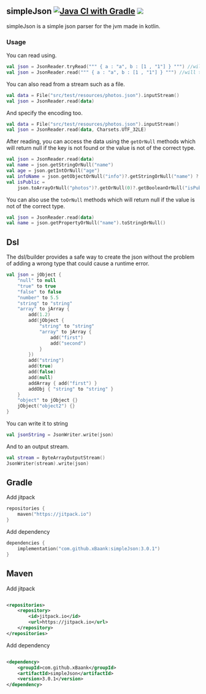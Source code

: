 ## simpleJson [![Java CI with Gradle](https://github.com/xBaank/simpleJson/actions/workflows/gradle.yml/badge.svg)](https://github.com/xBaank/simpleJson/actions/workflows/gradle.yml) [![](https://jitpack.io/v/xBaank/simpleJson.svg)](https://jitpack.io/#xBaank/simpleJson)

simpleJson is a simple json parser for the jvm made in kotlin.

### Usage

You can read using.

```kotlin
val json = JsonReader.tryRead(""" { a : "a", b : [1 , "1"] } """) //will return null if data is not a valid json
val json = JsonReader.read(""" { a : "a", b : [1 , "1"] } """) //will throw an exception if data is not a valid json
```

You can also read from a stream such as a file.

```kotlin
val data = File("src/test/resources/photos.json").inputStream()
val json = JsonReader.read(data) 
```

And specify the encoding too.

```kotlin
val data = File("src/test/resources/photos.json").inputStream()
val json = JsonReader.read(data, Charsets.UTF_32LE)
```

After reading, you can access the data using the `getOrNull` methods which will return null if the key is not found or the
value is not of the correct type.

```kotlin
val json = JsonReader.read(data)
val name = json.getStringOrNull("name")
val age = json.getIntOrNull("age")
val infoName = json.getObjectOrNull("info")?.getStringOrNull("name") ?: "unknown"
val isPublic =
    json.toArrayOrNull("photos")?.getOrNull(0)?.getBooleanOrNull("isPublic") ?: throw Exception("isPublic not found")
```

You can also use the `toOrNull` methods which will return null if the value is not of the correct type.

```kotlin
val json = JsonReader.read(data)
val name = json.getPropertyOrNull("name").toStringOrNull()
```

## Dsl

The dsl/builder provides a safe way to create the json without the problem of adding a
wrong type that could cause a runtime error.

```kotlin
val json = jObject {
    "null" to null
    "true" to true
    "false" to false
    "number" to 5.5
    "string" to "string"
    "array" to jArray {
        add(1.2)
        add(jObject {
            "string" to "string"
            "array" to jArray {
                add("first")
                add("second")
            }
        })
        add("string")
        add(true)
        add(false)
        add(null)
        addArray { add("first") }
        addObj { "string" to "string" }
    }
    "object" to jObject {}
    jObject("object2") {}
}
```

You can write it to string 
```kotlin
val jsonString = JsonWriter.write(json)
```

And to an output stream.
```kotlin
val stream = ByteArrayOutputStream()
JsonWriter(stream).write(json)
```

## Gradle

Add jitpack

```kotlin
repositories {
    maven("https://jitpack.io")
}
```

Add dependency

```kotlin
dependencies {
    implementation("com.github.xBaank:simpleJson:3.0.1")
}

```

## Maven

Add jitpack

```xml

<repositories>
    <repository>
        <id>jitpack.io</id>
        <url>https://jitpack.io</url>
    </repository>
</repositories>
```

Add dependency

```xml

<dependency>
    <groupId>com.github.xBaank</groupId>
    <artifactId>simpleJson</artifactId>
    <version>3.0.1</version>
</dependency>
```



